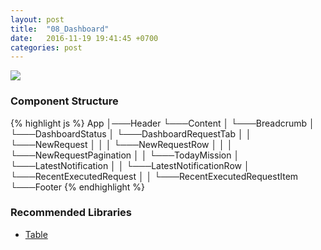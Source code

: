 ```yaml
---
layout: post
title:  "08_Dashboard"
date:   2016-11-19 19:41:45 +0700
categories: post
---
```


<img src="{{ site.github.url }}/images/posts/2016-11-19/08_Dashboard.jpg">

### Component Structure

{% highlight js %}
App
│───Header
└───Content
│   └───Breadcrumb
│   └───DashboardStatus
│   └───DashboardRequestTab
│   │   └───NewRequest
│   │   │   └───NewRequestRow
│   │   │   └───NewRequestPagination
│   │   └───TodayMission
│   └───LatestNotification
│   │   └───LatestNotificationRow
│   └───RecentExecutedRequest
│   │   └───RecentExecutedRequestItem
└───Footer
{% endhighlight %}

### Recommended Libraries

* [Table](https://jsfiddle.net/carlosrocha/xgde4uh0/)
